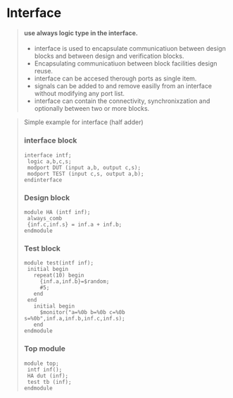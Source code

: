 # Interface
> #### use always logic type in the interface.
> - interface is used to encapsulate communicatiuon between design blocks and between design and verification blocks.
> - Encapsulating communicatiuon between block facilities design reuse.
> - interface can be accesed therough ports as single item.
> - signals can be added to and remove easilly from an interface without modifying any port list.
> - interface can contain the connectivity, synchronixzation and optionally between two or more blocks.
> 

> Simple example for interface (half adder)
> ### interface block
> ```
> interface intf;
>  logic a,b,c,s;
>  modport DUT (input a,b, output c,s);
>  modport TEST (input c,s, output a,b);
>endinterface
> ```
> ### Design block
>```
>module HA (intf inf);
>  always_comb
>  {inf.c,inf.s} = inf.a + inf.b;
>endmodule
>```
>### Test block
>```
>module test(intf inf);
>  initial begin
>    repeat(10) begin
>      {inf.a,inf.b}=$random;
>      #5;
>    end
>  end
>    initial begin
>      $monitor("a=%0b b=%0b c=%0b s=%0b",inf.a,inf.b,inf.c,inf.s);
>    end
>endmodule
>```
>### Top module
>```
>module top;
>  intf inf();
>  HA dut (inf);
>  test tb (inf);
>endmodule
>```
  
